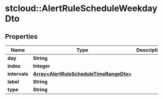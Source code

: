 # stcloud::AlertRuleScheduleWeekdayDto

## Properties
| Name          | Type                                                                               | Description | Notes      |
| ------------- | ---------------------------------------------------------------------------------- | ----------- | ---------- |
| **day**       | **String**                                                                         |             | [optional] |
| **index**     | **Integer**                                                                        |             | [optional] |
| **intervals** | [**Array&lt;AlertRuleScheduleTimeRangeDto&gt;**](AlertRuleScheduleTimeRangeDto.md) |             | [optional] |
| **label**     | **String**                                                                         |             | [optional] |
| **type**      | **String**                                                                         |             | [optional] |

